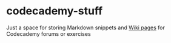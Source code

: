 codecademy-stuff
================

Just a space for storing Markdown snippets and [Wiki pages][1] for Codecademy forums or exercises

[1]: https://github.com/fanaugen/codecademy-stuff/wiki/_pages

